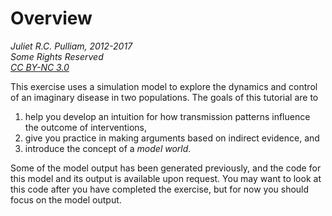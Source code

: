 # Overview

*Juliet R.C. Pulliam, 2012-2017*  
*Some Rights Reserved*  
*[CC BY-NC 3.0](http://creativecommons.org/licenses/by-nc/3.0/)*

This exercise uses a simulation model to explore the dynamics and control of an imaginary disease in two populations.  The goals of this tutorial are to

  1. help you develop an intuition for how transmission patterns influence the outcome of interventions,
  2. give you practice in making arguments based on indirect evidence, and
  3. introduce the concept of a *model world*.
  
Some of the model output has been generated previously, and the code for this model and its output is available upon request. You may want to look at this code after you have completed the exercise, but for now you should focus on the model output.

